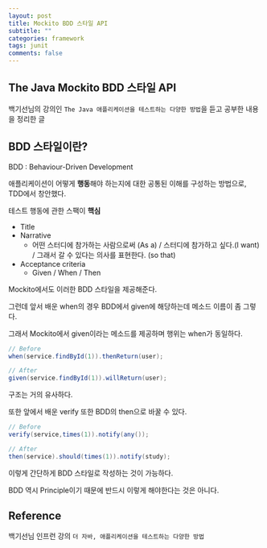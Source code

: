 ```yaml
---
layout: post
title: Mockito BDD 스타일 API
subtitle: ""
categories: framework
tags: junit
comments: false
---
```


## The Java Mockito BDD 스타일 API

백기선님의 강의인 `The Java 애플리케이션을 테스트하는 다양한 방법`을 듣고 공부한 내용을 정리한 글

## BDD 스타일이란?

BDD : Behaviour-Driven Development

애플리케이션이 어떻게 **행동**해야 하는지에 대한 공통된 이해를 구성하는 방법으로, TDD에서 창안했다.

테스트 행동에 관한 스팩이 **핵심**

- Title
- Narrative
  - 어떤 스터디에 참가하는 사람으로써 (As a) / 스터디에 참가하고 싶다.(I want) / 그래서 갈 수 있다는 의사를 표현한다. (so that)
- Acceptance criteria
  - Given / When / Then

Mockito에서도 이러한 BDD 스타일을 제공해준다.

그런데 앞서 배운 when의 경우 BDD에서 given에 해당하는데 메소드 이름이 좀 그렇다.

그래서 Mockito에서 given이라는 메소드를 제공하며 행위는 when가 동일하다.

```java
// Before
when(service.findById(1)).thenReturn(user);

// After
given(service.findById(1)).willReturn(user);
```

구조는 거의 유사하다.

또한 앞에서 배운 verify 또한 BDD의 then으로 바꿀 수 있다.

```java
// Before
verify(service,times(1)).notify(any());

// After
then(service).should(times(1)).notify(study);
```

이렇게 간단하게 BDD 스타일로 작성하는 것이 가능하다.

BDD 역시 Principle이기 때문에 반드시 이렇게 해야한다는 것은 아니다.

## Reference

백기선님 인프런 강의 `더 자바, 애플리케이션을 테스트하는 다양한 방법`